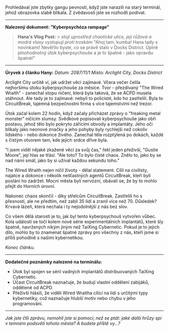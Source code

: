 Prohledával jste zbytky gangu pevnosti, když jste narazili na starý terminál, jehož obrazovka slabě blikala. Z zvědavosti jste se rozhodli podívat.

---

**Nalezený dokument: "Kyberpsychóza rampage"**

> **Hana's Vlog Post:** > _stojí uprostřed chaotické ulice, její růžová a modrá vlasy vystupují proti troskám_
> "Ahoj tam, kumba! Hana tady s novinkami! Nevěřilo byste, co se právě stalo v Docks District. Úplně plnohodnotný útok kyberpsychouše a je to špatné - jako opravdu špatné!"

---

**Úryvek z článku Hany:**
_Datum: 2087/11/1_
_Místo: Arclight City, Docks District_

Arclight City určitě ví, jak udržet věci zajímavé. Včera večer čelila nejhoršímu útoku kyberpsychouše za měsíce. Tvor - přezdívaný "The Wired Wraith" - zanechal stopu ničení, která byla taková, že se ACPD musela stáhnout. Ale tady je to zajímavé: nebyli to policisté, kdo ho zastřelili. Byla to CircuitBreak, tajemná bezpečnostní firma s více tajemstvími než trezor.

Útok začal kolem 22 hodin, když začaly přicházet zprávy o "freaking metal monster" ničícím slumsy. Svědkové popisovali kyberpsychouše jako obří postavu, jehož tělo bylo pokryto zářícími obvody a implantáty. Jeho oči blikaly jako neonové značky a jeho pohyby byly rychlejší než cokoliv lidského - nebo dokonce živého. Zanechal těla rozptýlená po dokách, každé s čistým otvorem tam, kde jejich srdce dříve byla.

"I jsem viděl nějaké zkažené věci za svůj čas," řekl jeden přeživší, "Gustie Moore", její hlas se třásl. "Ale toto? To bylo čisté chaos. Znělo to, jako by se nad námi smál, jako by si užíval každou sekundu toho."

The Wired Wraith nejen ničil životy - dělal statement. Cílil na civilisty, najatce a dokonce i několik nešťastných agentů CircuitBreak, kteří byli posláni ho zadržet. Mocní města byli nervózní, obávali se, že by to mohlo přejít do Horních úrovní.

Nakonec chaos skončil - díky střelcům CircuitBreak. Zastřelili ho s přesností, ale ne předtím, než zabil 35 lidí a zranil více než 70. Důsledek? Krvavá lázeň, která nechala i ty nejodolnější z nás bez slov.

Co všem dělá starosti je to, jak byl tento kyberpsychouš vytvořen vůbec. Kola událostí se točí kolem nové série experimentálních implantátů, které šly špatně, navržených nikým jiným než TaiXing Cybernetic. Pokud je to jejich dílo, mohlo by to znamenat špatné zprávy pro všechny z nás, kteří jsme si příliš pohodlně s našimi kybernetikou.

_Konec článku._

---

**Dodatečné poznámky nalezené na terminálu:**

- Útok byl spojen se sérií vadných implantátů distribuovaných TaiXing Cybernetic.
- Účast CircuitBreak naznačuje, že budují vlastní oddělení zabijáků, oddělené od ACPD.
- Přeživší hlásili, že viděli Wired Wraitha cílící na lidi s určitými typy kybernetiky, což naznačuje hlubší motiv nebo chybu v jeho programování.

---

_Jak jste čtli zprávu, nemohli jste si pomoci, než se ptát: jaké další hrůzy spí v temném podsvětí tohoto města? A budete příště vy...?_

